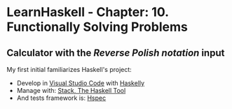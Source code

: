 # LearnHaskell - Chapter: 10. Functionally Solving Problems
## Calculator with the _Reverse Polish notation_ input

My first initial familiarizes Haskell's project:
  * Develop in [Visual Studio Code](https://code.visualstudio.com/) with [Haskelly](https://marketplace.visualstudio.com/items?itemName=UCL.haskelly)
  * Manage with: [Stack, The Haskell Tool](https://www.haskellstack.org/)
  * And tests framework is: [Hspec](https://hspec.github.io/index.html)
